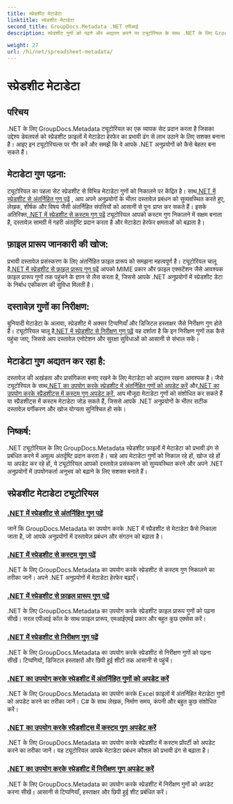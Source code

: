 ```yaml
---
title: स्प्रेडशीट मेटाडेटा
linktitle: स्प्रेडशीट मेटाडेटा
second_title: GroupDocs.Metadata .NET एपीआई
description: स्प्रेडशीट गुणों को पढ़ने और अद्यतन करने पर ट्यूटोरियल के साथ .NET के लिए GroupDocs.Metadata की शक्ति को अनलॉक करें। अपने .NET अनुप्रयोगों में मेटाडेटा हेरफेर बढ़ाएँ।

weight: 27
url: /hi/net/spreadsheet-metadata/
---
```


# स्प्रेडशीट मेटाडेटा

## परिचय

.NET के लिए GroupDocs.Metadata ट्यूटोरियल का एक व्यापक सेट प्रदान करता है जिसका उद्देश्य डेवलपर्स को स्प्रेडशीट फ़ाइलों में मेटाडेटा हेरफेर का प्रभावी ढंग से लाभ उठाने के लिए सशक्त बनाना है। आइए इन ट्यूटोरियल्स पर गौर करें और समझें कि वे आपके .NET अनुप्रयोगों को कैसे बेहतर बना सकते हैं।

## मेटाडेटा गुण पढ़ना:
ट्यूटोरियल का पहला सेट स्प्रेडशीट से विभिन्न मेटाडेटा गुणों को निकालने पर केंद्रित है। साथ[.NET में स्प्रेडशीट से अंतर्निहित गुण पढ़ें](./read-built-in-properties-spreadsheets/) , आप अपने अनुप्रयोगों के भीतर दस्तावेज़ प्रबंधन को सुव्यवस्थित करते हुए, लेखक, शीर्षक और विषय जैसी अंतर्निहित संपत्तियों को आसानी से पुनः प्राप्त कर सकते हैं। इसके अतिरिक्त,[.NET में स्प्रेडशीट से कस्टम गुण पढ़ें](./read-custom-properties-spreadsheets/) ट्यूटोरियल आपको कस्टम गुण निकालने में सक्षम बनाता है, दस्तावेज़ सामग्री में गहरी अंतर्दृष्टि प्रदान करता है और मेटाडेटा हेरफेर क्षमताओं को बढ़ाता है।

## फ़ाइल प्रारूप जानकारी की खोज:
 प्रभावी दस्तावेज़ प्रसंस्करण के लिए अंतर्निहित फ़ाइल प्रारूप को समझना महत्वपूर्ण है। ट्यूटोरियल चालू है[.NET में स्प्रेडशीट से फ़ाइल प्रारूप गुण पढ़ें](./read-file-format-properties-spreadsheets/) आपको MIME प्रकार और फ़ाइल एक्सटेंशन जैसे आवश्यक फ़ाइल प्रारूप गुणों तक पहुंचने के ज्ञान से लैस करता है, जिससे आपके .NET अनुप्रयोगों में स्प्रेडशीट डेटा के निर्बाध एकीकरण की सुविधा मिलती है।

## दस्तावेज़ गुणों का निरीक्षण:
बुनियादी मेटाडेटा के अलावा, स्प्रेडशीट में अक्सर टिप्पणियाँ और डिजिटल हस्ताक्षर जैसे निरीक्षण गुण होते हैं। ट्यूटोरियल चालू है[.NET में स्प्रेडशीट से निरीक्षण गुण पढ़ें](./read-inspection-properties-spreadsheets/) यह दर्शाता है कि इन निरीक्षण गुणों तक कैसे पहुंचा जाए, जिससे आप दस्तावेज़ एनोटेशन और सुरक्षा सुविधाओं को आसानी से संभाल सकें।

## मेटाडेटा गुण अद्यतन कर रहा है:
 दस्तावेज़ की अखंडता और प्रासंगिकता बनाए रखने के लिए मेटाडेटा को अद्यतन रखना आवश्यक है। जैसे ट्यूटोरियल के साथ[.NET का उपयोग करके स्प्रेडशीट में अंतर्निहित गुणों को अपडेट करें](./update-built-in-properties-spreadsheets/) और[.NET का उपयोग करके स्प्रैडशीट्स में कस्टम गुण अपडेट करें](./update-custom-properties-spreadsheets/), आप मौजूदा मेटाडेटा गुणों को संशोधित कर सकते हैं या स्प्रैडशीट्स में कस्टम मेटाडेटा जोड़ सकते हैं, जिससे आपके .NET अनुप्रयोगों के भीतर सटीक दस्तावेज़ वर्गीकरण और खोज योग्यता सुनिश्चित हो सके।

## निष्कर्ष:
.NET ट्यूटोरियल के लिए GroupDocs.Metadata स्प्रेडशीट फ़ाइलों में मेटाडेटा को प्रभावी ढंग से प्रबंधित करने में अमूल्य अंतर्दृष्टि प्रदान करता है। चाहे आप मेटाडेटा गुणों को निकाल रहे हों, खोज रहे हों या अपडेट कर रहे हों, ये ट्यूटोरियल आपको दस्तावेज़ प्रसंस्करण को सुव्यवस्थित करने और अपने .NET अनुप्रयोगों में उपयोगकर्ता अनुभव को बढ़ाने के लिए सशक्त बनाते हैं।

## स्प्रेडशीट मेटाडेटा ट्यूटोरियल
### [.NET में स्प्रेडशीट से अंतर्निहित गुण पढ़ें](./read-built-in-properties-spreadsheets/)
जानें कि GroupDocs.Metadata का उपयोग करके .NET में स्प्रैडशीट से मेटाडेटा कैसे निकाला जाता है, जो आपके अनुप्रयोगों में दस्तावेज़ प्रबंधन और संगठन को बढ़ाता है।
### [.NET में स्प्रेडशीट से कस्टम गुण पढ़ें](./read-custom-properties-spreadsheets/)
.NET के लिए GroupDocs.Metadata का उपयोग करके स्प्रेडशीट से कस्टम गुण निकालने का तरीका जानें। अपने .NET अनुप्रयोगों में मेटाडेटा हेरफेर बढ़ाएँ।
### [.NET में स्प्रेडशीट से फ़ाइल प्रारूप गुण पढ़ें](./read-file-format-properties-spreadsheets/)
.NET के लिए GroupDocs.Metadata का उपयोग करके स्प्रेडशीट फ़ाइल प्रारूप गुणों को पढ़ना सीखें। सरल एपीआई कॉल के साथ फ़ाइल प्रारूप, एमआईएमई प्रकार और बहुत कुछ एक्सेस करें।
### [.NET में स्प्रेडशीट से निरीक्षण गुण पढ़ें](./read-inspection-properties-spreadsheets/)
.NET के लिए GroupDocs.Metadata का उपयोग करके स्प्रेडशीट से निरीक्षण गुणों को पढ़ना सीखें। टिप्पणियों, डिजिटल हस्ताक्षरों और छिपी हुई शीटों तक आसानी से पहुंचें।
### [.NET का उपयोग करके स्प्रेडशीट में अंतर्निहित गुणों को अपडेट करें](./update-built-in-properties-spreadsheets/)
.NET के लिए GroupDocs.Metadata का उपयोग करके Excel फ़ाइलों में अंतर्निहित मेटाडेटा गुणों को अपडेट करने का तरीका जानें। C# के साथ लेखक, निर्माण समय, कंपनी और बहुत कुछ संशोधित करें।
### [.NET का उपयोग करके स्प्रैडशीट्स में कस्टम गुण अपडेट करें](./update-custom-properties-spreadsheets/)
.NET के लिए GroupDocs.Metadata का उपयोग करके स्प्रेडशीट में कस्टम प्रॉपर्टी को अपडेट करने का तरीका जानें। यह ट्यूटोरियल आपके मेटाडेटा प्रबंधन कौशल को प्रभावी ढंग से बढ़ाता है।
### [.NET का उपयोग करके स्प्रेडशीट में निरीक्षण गुण अपडेट करें](./update-inspection-properties-spreadsheets/)
.NET के लिए GroupDocs.Metadata का उपयोग करके स्प्रेडशीट में निरीक्षण गुणों को अपडेट करना सीखें। आसानी से टिप्पणियाँ, हस्ताक्षर और छिपी हुई शीट प्रबंधित करें।